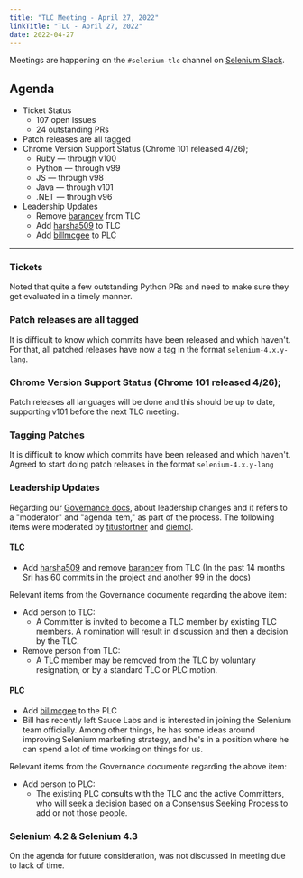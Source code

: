 ```yaml
---
title: "TLC Meeting - April 27, 2022"
linkTitle: "TLC - April 27, 2022"
date: 2022-04-27
---
```


Meetings are happening on the `#selenium-tlc` channel on [Selenium Slack](https://selenium.dev/support).

## Agenda
* Ticket Status 
  * 107 open Issues 
  * 24 outstanding PRs 
* Patch releases are all tagged
* Chrome Version Support Status (Chrome 101 released 4/26); 
  * Ruby — through v100
  * Python — through v99
  * JS — through v98
  * Java — through v101
  * .NET — through v96
* Leadership Updates
  * Remove [barancev] from TLC
  * Add [harsha509] to TLC
  * Add [billmcgee] to PLC

***

### Tickets
Noted that quite a few outstanding Python PRs and need to make sure they get evaluated in a timely manner.

### Patch releases are all tagged
It is difficult to know which commits have been released and which haven't. For that, all patched releases
have now a tag in the format `selenium-4.x.y-lang`.

### Chrome Version Support Status (Chrome 101 released 4/26);
Patch releases all languages will be done and this should be up to date, supporting v101 before the next
TLC  meeting.

### Tagging Patches
It is difficult to know which commits have been released and which haven't. Agreed to start doing patch releases
in the format `selenium-4.x.y-lang`

### Leadership Updates

Regarding our [Governance docs](https://www.selenium.dev/project/governance/#consensus-seeking-process), about 
leadership changes and it refers to a "moderator" and "agenda item," as part of the process. The following items
were moderated by [titusfortner] and [diemol].


#### TLC

* Add [harsha509] and remove [barancev] from TLC (In the past 14 months Sri has 60 commits in the project and 
  another 99 in the docs)

Relevant items from the Governance documente regarding the above item:
* Add person to TLC:
  * A Committer is invited to become a TLC member by existing TLC members. A nomination will result in 
  discussion and then a decision by the TLC.
* Remove person from TLC:
  * A TLC member may be removed from the TLC by voluntary resignation, or by a standard TLC or PLC motion.

#### PLC

* Add [billmcgee] to the PLC
* Bill has recently left Sauce Labs and is interested in joining the Selenium team officially. 
  Among other things, he has some ideas around improving Selenium marketing strategy, and he's in a 
  position where he can spend a lot of time working on things for us.

Relevant items from the Governance documente regarding the above item:

* Add person to PLC:
  * The existing PLC consults with the TLC and the active Committers, who will seek a decision based on a 
  Consensus Seeking Process to add or not those people.


### Selenium 4.2 & Selenium 4.3
On the agenda for future consideration, was not discussed in meeting due to lack of time.

[titusfortner]: https://github.com/titusfortner/
[diemol]: https://github.com/diemol/
[pujagani]: https://github.com/pujagani/
[harsha509]: https://github.com/harsha509/
[billmcgee]: https://github.com/billmcgee/
[barancev]: https://github.com/barancev/
